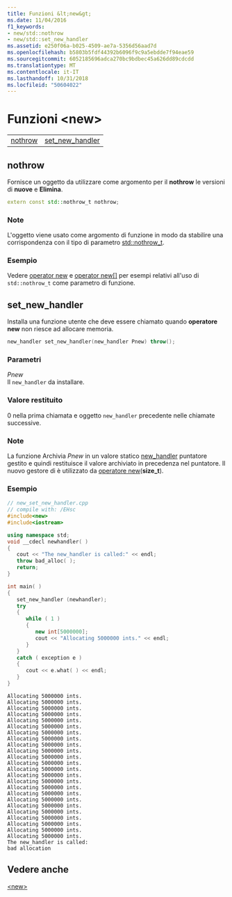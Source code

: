 ```yaml
---
title: Funzioni &lt;new&gt;
ms.date: 11/04/2016
f1_keywords:
- new/std::nothrow
- new/std::set_new_handler
ms.assetid: e250f06a-b025-4509-ae7a-5356d56aad7d
ms.openlocfilehash: b5803b5fdf44392b6096f9c9a5ebdde7f94eae59
ms.sourcegitcommit: 6052185696adca270bc9bdbec45a626dd89cdcdd
ms.translationtype: MT
ms.contentlocale: it-IT
ms.lasthandoff: 10/31/2018
ms.locfileid: "50604022"
---
```

# <a name="ltnewgt-functions"></a>Funzioni &lt;new&gt;

|||
|-|-|
|[nothrow](#nothrow)|[set_new_handler](#set_new_handler)|

## <a name="nothrow"></a>  nothrow

Fornisce un oggetto da utilizzare come argomento per il **nothrow** le versioni di **nuove** e **Elimina**.

```cpp
extern const std::nothrow_t nothrow;
```

### <a name="remarks"></a>Note

L'oggetto viene usato come argomento di funzione in modo da stabilire una corrispondenza con il tipo di parametro [std::nothrow_t](../standard-library/nothrow-t-structure.md).

### <a name="example"></a>Esempio

Vedere [operator new](../standard-library/new-operators.md#op_new) e [operator new&#91;&#93;](../standard-library/new-operators.md#op_new_arr) per esempi relativi all'uso di `std::nothrow_t` come parametro di funzione.

## <a name="set_new_handler"></a>  set_new_handler

Installa una funzione utente che deve essere chiamato quando **operatore new** non riesce ad allocare memoria.

```cpp
new_handler set_new_handler(new_handler Pnew) throw();
```

### <a name="parameters"></a>Parametri

*Pnew*<br/>
Il `new_handler` da installare.

### <a name="return-value"></a>Valore restituito

0 nella prima chiamata e oggetto `new_handler` precedente nelle chiamate successive.

### <a name="remarks"></a>Note

La funzione Archivia *Pnew* in un valore statico [new_handler](../standard-library/new-typedefs.md#new_handler) puntatore gestito e quindi restituisce il valore archiviato in precedenza nel puntatore. Il nuovo gestore di è utilizzato da [operatore new](../standard-library/new-operators.md#op_new)(**size_t**).

### <a name="example"></a>Esempio

```cpp
// new_set_new_handler.cpp
// compile with: /EHsc
#include<new>
#include<iostream>

using namespace std;
void __cdecl newhandler( )
{
   cout << "The new_handler is called:" << endl;
   throw bad_alloc( );
   return;
}

int main( )
{
   set_new_handler (newhandler);
   try
   {
      while ( 1 )
      {
         new int[5000000];
         cout << "Allocating 5000000 ints." << endl;
      }
   }
   catch ( exception e )
   {
      cout << e.what( ) << endl;
   }
}
```

```Output
Allocating 5000000 ints.
Allocating 5000000 ints.
Allocating 5000000 ints.
Allocating 5000000 ints.
Allocating 5000000 ints.
Allocating 5000000 ints.
Allocating 5000000 ints.
Allocating 5000000 ints.
Allocating 5000000 ints.
Allocating 5000000 ints.
Allocating 5000000 ints.
Allocating 5000000 ints.
Allocating 5000000 ints.
Allocating 5000000 ints.
Allocating 5000000 ints.
Allocating 5000000 ints.
Allocating 5000000 ints.
Allocating 5000000 ints.
Allocating 5000000 ints.
Allocating 5000000 ints.
Allocating 5000000 ints.
Allocating 5000000 ints.
Allocating 5000000 ints.
Allocating 5000000 ints.
The new_handler is called:
bad allocation
```

## <a name="see-also"></a>Vedere anche

[\<new>](../standard-library/new.md)<br/>
